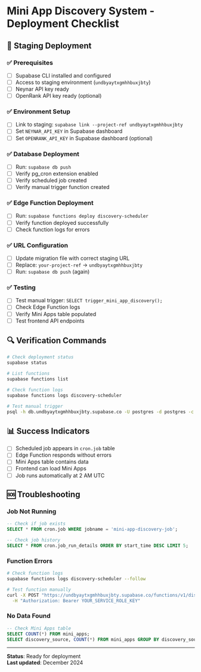 # Mini App Discovery System - Deployment Checklist

## 🚀 Staging Deployment

### ✅ Prerequisites
- [ ] Supabase CLI installed and configured
- [ ] Access to staging environment (`undbyaytxgmhhbuxjbty`)
- [ ] Neynar API key ready
- [ ] OpenRank API key ready (optional)

### ✅ Environment Setup
- [ ] Link to staging: `supabase link --project-ref undbyaytxgmhhbuxjbty`
- [ ] Set `NEYNAR_API_KEY` in Supabase dashboard
- [ ] Set `OPENRANK_API_KEY` in Supabase dashboard (optional)

### ✅ Database Deployment
- [ ] Run: `supabase db push`
- [ ] Verify pg_cron extension enabled
- [ ] Verify scheduled job created
- [ ] Verify manual trigger function created

### ✅ Edge Function Deployment
- [ ] Run: `supabase functions deploy discovery-scheduler`
- [ ] Verify function deployed successfully
- [ ] Check function logs for errors

### ✅ URL Configuration
- [ ] Update migration file with correct staging URL
- [ ] Replace: `your-project-ref` → `undbyaytxgmhhbuxjbty`
- [ ] Run: `supabase db push` (again)

### ✅ Testing
- [ ] Test manual trigger: `SELECT trigger_mini_app_discovery();`
- [ ] Check Edge Function logs
- [ ] Verify Mini Apps table populated
- [ ] Test frontend API endpoints

## 🔍 Verification Commands

```bash
# Check deployment status
supabase status

# List functions
supabase functions list

# Check function logs
supabase functions logs discovery-scheduler

# Test manual trigger
psql -h db.undbyaytxgmhhbuxjbty.supabase.co -U postgres -d postgres -c "SELECT trigger_mini_app_discovery();"
```

## 📊 Success Indicators

- [ ] Scheduled job appears in `cron.job` table
- [ ] Edge Function responds without errors
- [ ] Mini Apps table contains data
- [ ] Frontend can load Mini Apps
- [ ] Job runs automatically at 2 AM UTC

## 🆘 Troubleshooting

### Job Not Running
```sql
-- Check if job exists
SELECT * FROM cron.job WHERE jobname = 'mini-app-discovery-job';

-- Check job history
SELECT * FROM cron.job_run_details ORDER BY start_time DESC LIMIT 5;
```

### Function Errors
```bash
# Check function logs
supabase functions logs discovery-scheduler --follow

# Test function manually
curl -X POST "https://undbyaytxgmhhbuxjbty.supabase.co/functions/v1/discovery-scheduler" \
  -H "Authorization: Bearer YOUR_SERVICE_ROLE_KEY"
```

### No Data Found
```sql
-- Check Mini Apps table
SELECT COUNT(*) FROM mini_apps;
SELECT discovery_source, COUNT(*) FROM mini_apps GROUP BY discovery_source;
```

---

**Status**: Ready for deployment  
**Last updated**: December 2024 